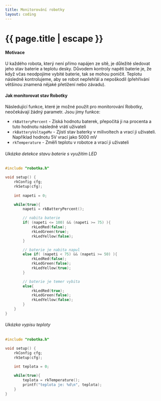 ```yaml
---
title: Monitorování robotky
layout: coding
---
```


# {{ page.title | escape }}
#### Motivace
U každého robota, který není přímo napájen ze sítě, je důležité sledovat jeho stav baterie a teplotu desky. Důvodem kontroly napětí baterie je, že když včas neodpojíme vybité baterie, tak se mohou poničit. Teplotu následně kontrolujeme, aby se robot nepřehřál a nepoškodil (přehřívání většinou znamená nějaké přetížení nebo závadu).

#### Jak monitorovat stav Robotky
Následující funkce, které je možné použít pro monitorování Robotky, neočekávají žádný parametr. Jsou jimy funkce:
- `rkBatteryPercent` - Získá hodnotu baterek, přepočítá ji na procenta a tuto hodnotu následně vrátí uživateli
- `rkBatteryVoltageMv` - Zjistí stav baterky v milivoltech a vrací ji uživateli. Například hodnotu 5V vrací jako 5000 mV
- `rkTemperature` - Změři teplotu v robotce a vrací ji uživateli

###### Ukázka detekce stavu baterie s využitím LED
```cpp
#include "robotka.h"

void setup() {
    rkConfig cfg;
    rkSetup(cfg);
   
    int napeti = 0;

    while(true){
        napeti = rkBatteryPercent();

        // nabita baterie
        if( (napeti <= 100) && (napeti >= 75) ){
            rkLedRed(false); 
            rkLedGreen(true);
            rkLedYellow(false);
        }

        // baterie je nabita napul
        else if( (napeti < 75) && (napeti >= 50) ){
            rkLedRed(false); 
            rkLedGreen(false);
            rkLedYellow(true);
        }

        // baterie je temer vybita
        else{   
            rkLedRed(true); 
            rkLedGreen(false);
            rkLedYellow(false);
        }
    }
}
``` 

###### Ukázka vypisu teploty
```cpp
#include "robotka.h"

void setup() {
    rkConfig cfg;
    rkSetup(cfg);
   
    int teplota = 0;

    while(true){
        teplota = rkTemperature();
        printf("teplota je: %d\n", teplota);
    }
}
``` 


